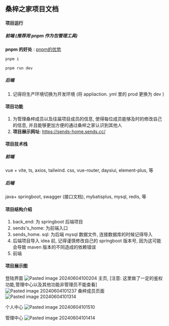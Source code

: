 ## 桑梓之家项目文档
#### 项目运行
##### 前端 (推荐用 pnpm 作为包管理工具)
**pnpm 的好处** : [pnpm的优势](https://juejin.cn/post/7231742100844724280)
```js
pnpm i

pnpm run dev
```
##### 后端
1. 记得将生产环境切换为开发环境 (将 appliaction. yml 里的 prod 更换为 dev )
#### 项目功能
1. 为管理桑梓成员以及往届项目成员的信息, 使得每位成员能够及时的修改自己的信息, 并且能够更加方便的通过桑梓之家认识到其他人
2. **项目展示网址**: https://sends-home.sends.cc/

#### 项目技术栈
##### 前端
vue + vite, ts,  axios, tailwind. css, vue-router, daysiui, element-plus, 等
##### 后端
java+ springboot, swagger (接口文档), mybatisplus, mysql, redis, 等

#### 项目结构介绍
1. back_end: 为 springboot 后端项目
2. sends's_home: 为前端入口
3. sends_home. sql: 为后端 mysql 数据文件, 连接数据库的时候记得导入
4. 后端项目导入 idea 前, 记得谨慎修改自己的 springboot 版本号, 因为这可能会导致 maven 版本的不同造成的依赖错误
5. 前端
#### 项目展示图
登陆界面
![Pasted image 20240604100204](https://github.com/shuaiqidexiaosu/sends_home/assets/111214331/7e4888bd-30a1-4729-9967-db48f82ab246)
主页, [注意: 这里做了一定的鉴权功能,管理中心以及其他功能非管理员不能查看]
![Pasted image 20240604101237](https://github.com/shuaiqidexiaosu/sends_home/assets/111214331/77fab958-02e4-4da0-8f1c-0afb9de476a0)
桑梓成员页面
![Pasted image 20240604101314](https://github.com/shuaiqidexiaosu/sends_home/assets/111214331/3b201e04-97b0-4bc5-b51b-50f66b2169c3)

个人中心
![Pasted image 20240604101510](https://github.com/shuaiqidexiaosu/sends_home/assets/111214331/5dd5794e-e5a3-4001-9443-e81a50b5f8e5)

管理中心
![Pasted image 20240604101414](https://github.com/shuaiqidexiaosu/sends_home/assets/111214331/a1b2cdf8-de72-4d89-b68a-44cc9b04646b)
